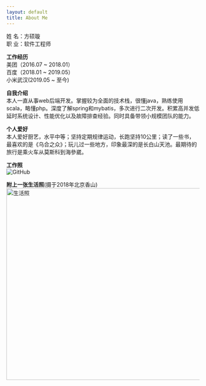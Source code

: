 ```yaml
---
layout: default
title: About Me
---
```

姓   名：方硕璇<br/>
职   业：软件工程师<br/>

**工作经历**<br/>
美团（2016.07 ~ 2018.01）<br/>
百度（2018.01 ~ 2019.05）<br/>
小米武汉(2019.05 ~ 至今)<br/>

**自我介绍**<br/>
本人一直从事web后端开发。掌握较为全面的技术栈，很懂java，熟练使用scala，略懂php。深度了解spring和mybatis，多次进行二次开发。积累高并发低延时系统设计、性能优化以及故障排查经验。同时具备带领小规模团队的能力。<br/>

**个人爱好**<br/>
本人爱好厨艺，水平中等；坚持定期规律运动，长跑坚持10公里；读了一些书，最喜欢的是《乌合之众》；玩儿过一些地方，印象最深的是长白山天池。最期待的旅行是乘火车从莫斯科到海參崴。<br/>

**工作照**<br/>
![GitHub](http://dbp-resource.cdn.bcebos.com/41809ea5-24e1-4616-4f5f-43055aa24060/getAvatarurlnocheck.jpg "GitHub,Social Coding")

**附上一张生活照**(摄于2018年北京香山)<br/>
<img src="http://dbp-resource.cdn.bcebos.com/41809ea5-24e1-4616-4f5f-43055aa24060/myself.jpeg"  title="生活照" width="700" height="500"/><br/> 

